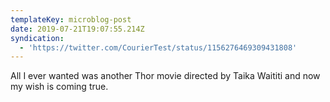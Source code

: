 ```yaml
---
templateKey: microblog-post
date: 2019-07-21T19:07:55.214Z
syndication:
  - 'https://twitter.com/CourierTest/status/1156276469309431808'
---
```


All I ever wanted was another Thor movie directed by Taika Waititi and now my wish is coming true.
